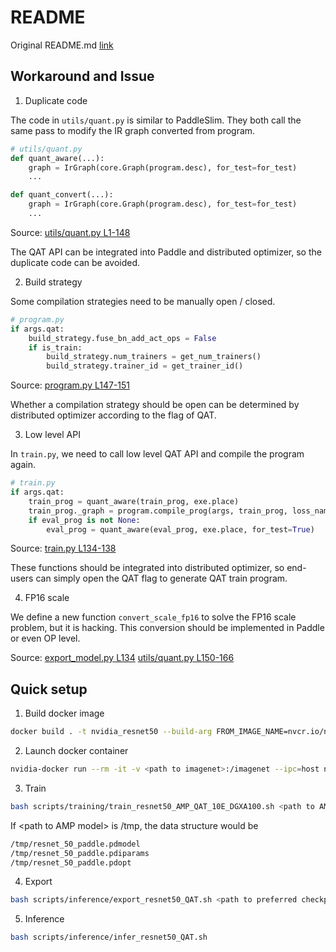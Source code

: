 # README #
Original README.md [link](https://github.com/NVIDIA/DeepLearningExamples/blob/master/PaddlePaddle/Classification/RN50v1.5/README.md)

## Workaround and Issue ##
1. Duplicate code

The code in `utils/quant.py` is similar to PaddleSlim. They both call the same pass to modify the IR graph converted from program.

```python
# utils/quant.py
def quant_aware(...):
    graph = IrGraph(core.Graph(program.desc), for_test=for_test)
    ...

def quant_convert(...):
    graph = IrGraph(core.Graph(program.desc), for_test=for_test)
    ...
```
Source: [utils/quant.py L1-148](https://github.com/leo0519/DeepLearningExamples/blob/paddle-qat/PaddlePaddle/Classification/RN50v1.5/utils/quant.py#L1-L148)

The QAT API can be integrated into Paddle and distributed optimizer, so the duplicate code can be avoided.

2. Build strategy

Some compilation strategies need to be manually open / closed.

```python
# program.py
if args.qat:
    build_strategy.fuse_bn_add_act_ops = False
    if is_train:
        build_strategy.num_trainers = get_num_trainers()
        build_strategy.trainer_id = get_trainer_id()

```
Source: [program.py L147-151](https://github.com/leo0519/DeepLearningExamples/blob/paddle-qat/PaddlePaddle/Classification/RN50v1.5/program.py#L147-L151)

Whether a compilation strategy should be open can be determined by distributed optimizer according to the flag of QAT.

3. Low level API

In `train.py`, we need to call low level QAT API and compile the program again.
```python
# train.py
if args.qat:
    train_prog = quant_aware(train_prog, exe.place)
    train_prog._graph = program.compile_prog(args, train_prog, loss_name=train_fetchs['loss'][0].name, is_train=True)
    if eval_prog is not None:
        eval_prog = quant_aware(eval_prog, exe.place, for_test=True)

```
Source: [train.py L134-138](https://github.com/leo0519/DeepLearningExamples/blob/paddle-qat/PaddlePaddle/Classification/RN50v1.5/train.py#L134-L138)

These functions should be integrated into distributed optimizer, so end-users can simply open the QAT flag to generate QAT train program.

4. FP16 scale

We define a new function `convert_scale_fp16` to solve the FP16 scale problem, but it is hacking.
This conversion should be implemented in Paddle or even OP level.

Source: [export_model.py L134](https://github.com/leo0519/DeepLearningExamples/blob/paddle-qat/PaddlePaddle/Classification/RN50v1.5/train.py#L134) [utils/quant.py L150-166](https://github.com/leo0519/DeepLearningExamples/blob/paddle-qat/PaddlePaddle/Classification/RN50v1.5/utils/quant.py#L150-L166)

## Quick setup ##
1. Build docker image
```bash
docker build . -t nvidia_resnet50 --build-arg FROM_IMAGE_NAME=nvcr.io/nvidia/paddlepaddle:22.06-py3
```

2. Launch docker container
```bash
nvidia-docker run --rm -it -v <path to imagenet>:/imagenet --ipc=host nvidia_resnet50
```

3. Train
```bash
bash scripts/training/train_resnet50_AMP_QAT_10E_DGXA100.sh <path to AMP model>
```
If \<path to AMP model\> is /tmp, the data structure would be
```bash
/tmp/resnet_50_paddle.pdmodel
/tmp/resnet_50_paddle.pdiparams
/tmp/resnet_50_paddle.pdopt
```

4. Export
```bash
bash scripts/inference/export_resnet50_QAT.sh <path to preferred checkpoint>
```

5. Inference
```bash
bash scripts/inference/infer_resnet50_QAT.sh
```
